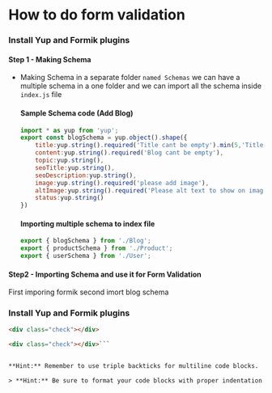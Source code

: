 # How to do form validation #

### Install Yup and Formik plugins



#### Step 1  - Making Schema 
- Making Schema in a separate folder `named Schemas` we can have a multiple schema in a one folder and we can import all the schema inside `index.js` file

    #### Sample Schema code (Add Blog) 
    ```js
    import * as yup from 'yup';
    export const blogSchema = yup.object().shape({
        title:yup.string().required('Title cant be empty').min(5,'Title must be 5 characters long').max(40,'Title cannot exceed 40 characters long'),
        content:yup.string().required('Blog cant be empty'),
        topic:yup.string(),
        seoTitle:yup.string(),
        seoDescription:yup.string(),
        image:yup.string().required('please add image'),
        altImage:yup.string().required('Please alt text to show on image for seo'),
        status:yup.string()
    })
    ```

    #### Importing multiple schema to index file
    ```js
    export { blogSchema } from './Blog';
    export { productSchema } from './Product';
    export { userSchema } from './User';
    ```

#### Step2 - Importing Schema and use it for Form Validation
First imporing formik
second imort blog schema 

 



 
### Install Yup and Formik plugins

```html
<div class="check"></div>

<div class="check"></div>```


**Hint:** Remember to use triple backticks for multiline code blocks.

> **Hint:** Be sure to format your code blocks with proper indentation.

